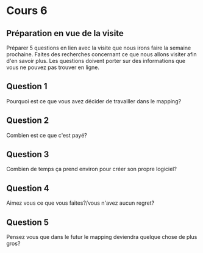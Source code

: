 # Cours 6
## Préparation en vue de la visite
Préparer 5 questions en lien avec la visite que nous irons faire la semaine prochaine. Faites des recherches concernant ce que nous allons visiter afin d'en savoir plus. Les questions doivent porter sur des informations que vous ne pouvez pas trouver en ligne. 
## Question 1 
Pourquoi est ce que vous avez décider de travailler dans le mapping?
## Question 2
Combien est ce que c'est payé?
## Question 3
Combien de temps ça prend environ pour créer son propre logiciel?
## Question 4 
Aimez vous ce que vous faites?/vous n'avez aucun regret?
## Question 5
Pensez vous que dans le futur le mapping deviendra quelque chose de plus gros?
